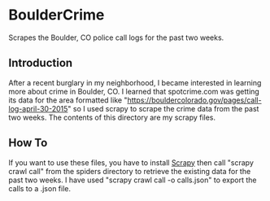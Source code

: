 # BoulderCrime
Scrapes the Boulder, CO police call logs for the past two weeks.

Introduction
------------
After a recent burglary in my neighborhood, I became interested in learning more about crime in Boulder, CO.  I learned that spotcrime.com was getting its data for the area formatted like "https://bouldercolorado.gov/pages/call-log-april-30-2015" so I used scrapy to scrape the crime data from the past two weeks.  The contents of this directory are my scrapy files.

How To
------
If you want to use these files, you have to install [Scrapy](http://doc.scrapy.org/en/latest/index.html) then call "scrapy crawl call" from the spiders directory to retrieve the existing data for the past two weeks.  I have used "scrapy crawl call -o calls.json" to export the calls to a .json file.

